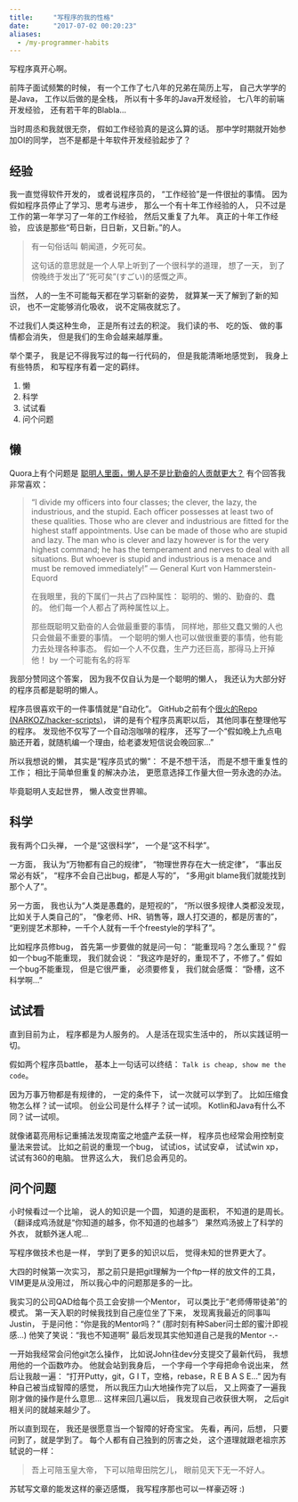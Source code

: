 ```yaml
---
title:     "写程序的我的性格"
date:      "2017-07-02 00:20:23"
aliases:
  - /my-programmer-habits
---
```


写程序真开心啊。

<!--more-->


前阵子面试频繁的时候，
有一个工作了七八年的兄弟在简历上写，
自己大学学的是Java，
工作以后做的是全栈，
所以有十多年的Java开发经验，
七八年的前端开发经验，
还有若干年的Blabla...

当时周丞和我就很无奈，
假如工作经验真的是这么算的话。
那中学时期就开始参加OI的同学，
岂不是都是十年软件开发经验起步了？


## 经验

我一直觉得软件开发的，
或者说程序员的，
“工作经验”是一件很扯的事情。
因为假如程序员停止了学习、思考与进步，
那么一个有十年工作经验的人，
只不过是工作的第一年学习了一年的工作经验，
然后又重复了九年。
真正的十年工作经验，
应该是那些“苟日新，日日新，又日新。”的人。

> 有一句俗话叫
> 朝闻道，夕死可矣。
>
> 这句话的意思就是一个人早上听到了一个很科学的道理，
> 想了一天，
> 到了傍晚终于发出了“死可矣”(すごい)的感慨之声。

当然，
人的一生不可能每天都在学习崭新的姿势，
就算某一天了解到了新的知识，
也不一定能够消化吸收，
说不定隔夜就忘了。

不过我们人类这种生命，
正是所有过去的积淀。
我们读的书、
吃的饭、
做的事情都会消失，
但是我们的生命会越来越厚重。

举个栗子，
我是记不得我写过的每一行代码的，
但是我能清晰地感觉到，
我身上有些特质，
和写程序有着一定的羁绊。

1. 懒
2. 科学
3. 试试看
4. 问个问题


## 懒

Quora上有个问题是
[聪明人里面，懒人是不是比勤奋的人贡献更大？][quora-lazy-active]
有个回答我非常喜欢：

> “I divide my officers into four classes; the clever, the lazy, the industrious, and the stupid. Each officer possesses at least two of these qualities. Those who are clever and industrious are fitted for the highest staff appointments. Use can be made of those who are stupid and lazy. The man who is clever and lazy however is for the very highest command; he has the temperament and nerves to deal with all situations. But whoever is stupid and industrious is a menace and must be removed immediately!”
> — General Kurt von Hammerstein-Equord
>
> 在我眼里，我的下属们一共占了四种属性：
> 聪明的、懒的、勤奋的、蠢的。
> 他们每一个人都占了两种属性以上。
>
> 那些既聪明又勤奋的人会做最重要的事情，
> 同样地，那些又蠢又懒的人也只会做最不重要的事情。
> 一个聪明的懒人也可以做很重要的事情，他有能力去处理各种事态。
> 假如一个人不仅蠢，生产力还巨高，那得马上开掉他！
> by 一个可能有名的将军

我部分赞同这个答案，
因为我不仅自认为是一个聪明的懒人，
我还认为大部分好的程序员都是聪明的懒人。

程序员很喜欢干的一件事情就是“自动化”。
GitHub之前有个[很火的Repo (NARKOZ/hacker-scripts)][hacker-scripts]，
讲的是有个程序员离职以后，
其他同事在整理他写的程序。
发现他不仅写了一个自动泡咖啡的程序，
还写了一个“假如晚上九点电脑还开着，就随机编一个理由，给老婆发短信说会晚回家…”

所以我想说的懒，
其实是“程序员式的懒”：
不是不想干活，
而是不想干重复性的工作；
相比于简单但重复的解决办法，
更愿意选择工作量大但一劳永逸的办法。

毕竟聪明人支起世界，
懒人改变世界嘛。


## 科学

我有两个口头禅，
一个是“这很科学”，
一个是“这不科学”。

一方面，
我认为“万物都有自己的规律”，
“物理世界存在大一统定律”，
“事出反常必有妖”，
“程序不会自己出bug，都是人写的”，
“多用git blame我们就能找到那个人了”。

另一方面，
我也认为“人类是愚蠢的，是短视的”，
“所以很多规律人类都没发现，比如关于人类自己的”，
“像老师、HR、销售等，跟人打交道的，都是厉害的”，
“更别提艺术那种，一千个人就有一千个freestyle的学科了”。

比如程序员修bug，
首先第一步要做的就是问一句：
“能重现吗？怎么重现？”
假如一个bug不能重现，
我们就会说：
“我这咋是好的，重现不了，不修了。”
假如一个bug不能重现，
但是它很严重，
必须要修复，
我们就会感慨：
“卧槽，这不科学啊…”


## 试试看

直到目前为止，
程序都是为人服务的。
人是活在现实生活中的，
所以实践证明一切。

假如两个程序员battle，
基本上一句话可以终结：
`Talk is cheap, show me the code`。

因为万事万物都是有规律的，
一定的条件下，
试一次就可以学到了。
比如压缩食物怎么样？试一试呗。
创业公司是什么样子？试一试呗。
Kotlin和Java有什么不同？试一试呗。

就像诸葛亮用标记重捕法发现南蛮之地盛产孟获一样，
程序员也经常会用控制变量法来尝试。
比如之前说的重现一个bug，
试试ios，试试安卓，
试试win xp，试试有360的电脑。
世界这么大，
我们总会再见的。


## 问个问题

小时候看过一个比喻，
说人的知识是一个圆，
知道的是面积，
不知道的是周长。
（翻译成鸡汤就是“你知道的越多，你不知道的也越多”）
果然鸡汤披上了科学的外衣，
就额外迷人呢…

写程序做技术也是一样，
学到了更多的知识以后，
觉得未知的世界更大了。

大四的时候第一次实习，
那之前只是把git理解为一个ftp一样的放文件的工具，
VIM更是从没用过，
所以我心中的问题那是多的一比。

我实习的公司QAD给每个员工会安排一个Mentor，
可以类比于“老师傅带徒弟”的模式。
第一天入职的时候我找到自己座位坐了下来，
发现离我最近的同事叫Justin，
于是问他：“你是我的Mentor吗？”
(那时刻有种Saber问士郎的蜜汁即视感…)
他笑了笑说：“我也不知道啊”
最后发现其实他知道自己是我的Mentor -.-

一开始我经常会问他git怎么操作，
比如说John往dev分支提交了最新代码，
我想用他的一个函数咋办。
他就会站到我身后，
一个字母一个字母把命令说出来，
然后让我敲一遍：
“打开Putty，git，G I T，空格，rebase，R E B A S E...”
因为有种自己被当成智障的感觉，
所以我压力山大地操作完了以后，
又上网查了一遍我刚才做的操作是什么意思…
这样来回几遍以后，
我发现自己收获很大啊，
之后git相关问的就越来越少了。

所以直到现在，
我还是很愿意当一个智障的好奇宝宝。
先看，再问，后想，
只要问到了，就是学到了。
每个人都有自己独到的厉害之处，
这个道理就跟老祖宗苏轼说的一样：

> 吾上可陪玉皇大帝，
> 下可以陪卑田院乞儿，
> 眼前见天下无一不好人。

苏轼写文章的能发这样的豪迈感慨，
我写程序那也可以一样豪迈呀 :)

[quora-lazy-active]: https://www.quora.com/Do-intelligent-lazy-people-achieve-more-in-life-than-intelligent-active-people
[hacker-scripts]: https://github.com/NARKOZ/hacker-scripts
